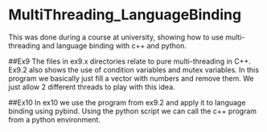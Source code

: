 # MultiThreading_LanguageBinding
This was done during a course at university, showing how to use multi-threading and language binding with c++ and python.

##Ex9
The files in ex9.x directories relate to pure multi-threading in C++. Ex9.2 also shows the use of condition variables and mutex variables. 
In this program we basically just fill a vector with numbers and remove them. We just allow 2 different threads to play with this idea.

##Ex10
In ex10 we use the program from ex9.2 and apply it to language binding using pybind. Using the python script we can call the c++ 
program from a python environment.